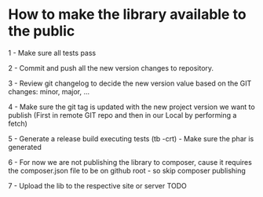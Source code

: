 # How to make the library available to the public

1 - Make sure all tests pass

2 - Commit and push all the new version changes to repository.

3 - Review git changelog to decide the new version value based on the GIT changes: minor, major, ...

4 - Make sure the git tag is updated with the new project version we want to publish
    (First in remote GIT repo and then in our Local by performing a fetch)

5 - Generate a release build executing tests (tb -crt)
     - Make sure the phar is generated

6 - For now we are not publishing the library to composer, cause it requires the composer.json file to be on github root
    - so skip composer publishing

7 - Upload the lib to the respective site or server
    TODO